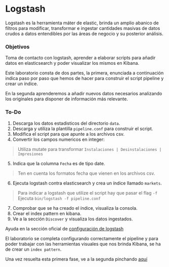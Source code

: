 # Logstash

Logstash es la herramienta máter de elastic, brinda un amplio abanico de filtros para modificar, transformar e ingestar cantidades masivas de datos crudos a datos entendibles por las áreas de negocio y su posterior análisis.

### Objetivos

Toma de contacto con logstash, aprender a elaborar scripts para añadir datos en elasticsearch y poder visualizar los mismos en Kibana.

Este laboratorio consta de dos partes, la primera, enunciada a continuación indica paso por paso que hemos de hacer para construir el script pipeline y crear un índice. 

En la segunda aprenderemos a añadir nuevos datos necesarios analizando los originales para disponer de información más relevante.

### To-Do

1. Descarga los datos estadisticos del directorio `data`.
2. Descarga y utiliza la plantilla `pipeline.conf` para construir el script. 
3. Modifica el script para que apunte a los archivos csv.
4. Convertir los campos numericos en integer:
>Utiliza mutate para transformar `Instalaciones | Desinstalaciones | Impresiones` 

5. Indica que la columna `Fecha` es de tipo date.
>Ten en cuenta los formatos fecha que vienen en los archivos csv.

6. Ejecuta logstash contra elasticsearch y crea un índice llamado `markets`.
>Para indicar a logstash que utilize el script hay que pasar el flag `-f`
>Ejecuta `bin/logstash -f pipeline.conf`

7. Comprobar que se ha creado el índice, visualiza la consola.
8. Crear el index pattern en kibana.
9. Ve a la sección `Discover` y visualiza los datos ingestados.

Ayuda en la sección oficial de [configuración de logstash](https://www.elastic.co/guide/en/logstash/current/configuration.html)

El laboratorio se completa configurando correctamente el pipeline y para poder trabajar con las herramientas visuales que nos brinda Kibana, se ha de crear un `index pattern`.

Una vez resuelta esta primera fase, ve a la segunda pinchando [aquí](./Lab2_1/README.md)
